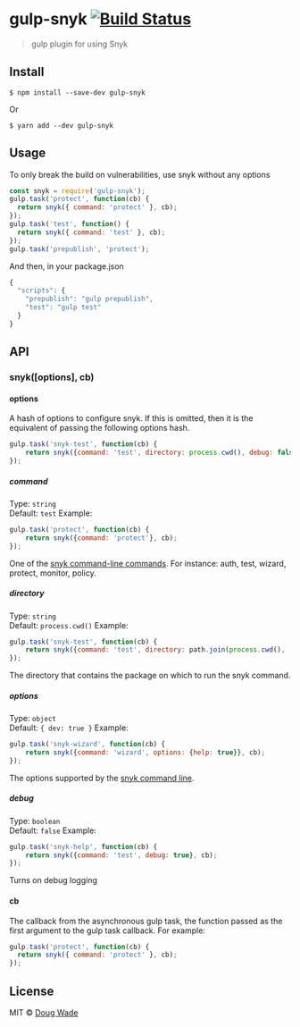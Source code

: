 # gulp-snyk [![Build Status](https://travis-ci.org/doug-wade/gulp-snyk.svg?branch=master)](https://travis-ci.org/doug-wade/gulp-snyk)

> gulp plugin for using Snyk


## Install

```
$ npm install --save-dev gulp-snyk
```

Or

```
$ yarn add --dev gulp-snyk
```

## Usage

To only break the build on vulnerabilities, use snyk without any options

```javascript
const snyk = require('gulp-snyk');
gulp.task('protect', function(cb) {
  return snyk({ command: 'protect' }, cb);
});
gulp.task('test', function() {
  return snyk({ command: 'test' }, cb);
});
gulp.task('prepublish', 'protect');
```

And then, in your package.json

```javascript
{
  "scripts": {
    "prepublish": "gulp prepublish",
    "test": "gulp test"
  }
}
```

## API

### snyk([options], cb)

#### options

A hash of options to configure snyk.  If this is omitted, then it is the
equivalent of passing the following options hash.

```javascript
gulp.task('snyk-test', function(cb) {
	return snyk({command: 'test', directory: process.cwd(), debug: false, options: { dev: true }}, cb);
});
```

##### command

Type: `string`<br>
Default: `test`
Example:
```javascript
gulp.task('protect', function(cb) {
	return snyk({command: 'protect'}, cb);
});
```

One of the [snyk command-line commands](https://snyk.io/docs/using-snyk/).
For instance: auth, test, wizard, protect, monitor, policy.

##### directory

Type: `string`<br>
Default: `process.cwd()`
Example:
```javascript
gulp.task('snyk-test', function(cb) {
	return snyk({command: 'test', directory: path.join(process.cwd(), 'packages', 'my-package')}, cb);
});
```

The directory that contains the package on which to run the snyk command.

##### options

Type: `object`<br>
Default: `{ dev: true }`
Example:
```javascript
gulp.task('snyk-wizard', function(cb) {
	return snyk({command: 'wizard', options: {help: true}}, cb);
});
```

The options supported by the [snyk command line](https://snyk.io/docs/using-snyk/).

##### debug

Type: `boolean`<br>
Default: `false`
Example:
```javascript
gulp.task('snyk-help', function(cb) {
	return snyk({command: 'test', debug: true}, cb);
});
```

Turns on debug logging

#### cb

The callback from the asynchronous gulp task, the function passed as the first
argument to the gulp task callback.  For example:

```javascript
gulp.task('protect', function(cb) {
  return snyk({ command: 'protect' }, cb);
});
```

## License

MIT © [Doug Wade](http://dougwade.io)
